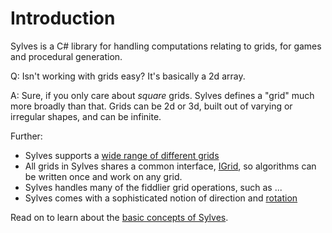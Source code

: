 # Introduction

Sylves is a C# library for handling computations relating to grids, for games and procedural generation.

Q: Isn't working with grids easy? It's basically a 2d array.

A: Sure, if you only care about *square* grids. Sylves defines a "grid" much more broadly than that. Grids can be 2d or 3d, built out of varying or irregular shapes, and can be infinite.

Further:

* Sylves supports a [wide range of different grids](all_grids.md)
* All grids in Sylves shares a common interface, [IGrid](concepts/intro.md), so algorithms can be written once and work on any grid. 
* Sylves handles many of the fiddlier grid operations, such as ...
* Sylves comes with a sophisticated notion of direction and [rotation](concepts/rotation.md)

Read on to learn about the [basic concepts of Sylves](concepts.intro.md).